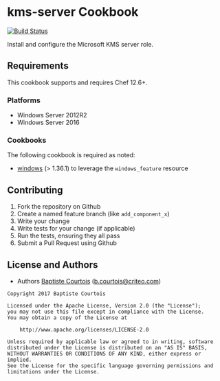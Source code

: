 # kms-server Cookbook
[![Build Status][build_status]][build_status]

Install and configure the Microsoft KMS server role.

## Requirements

This cookbook supports and requires Chef 12.6+.

### Platforms

* Windows Server 2012R2
* Windows Server 2016

### Cookbooks

The following cookbook is required as noted:

* [windows](windows_cookbook) (> 1.36.1) to leverage the `windows_feature` resource

## Contributing

1. Fork the repository on Github
2. Create a named feature branch (like `add_component_x`)
3. Write your change
4. Write tests for your change (if applicable)
5. Run the tests, ensuring they all pass
6. Submit a Pull Request using Github

## License and Authors

* Authors [Baptiste Courtois][annih] (<b.courtois@criteo.com>)

```text
Copyright 2017 Baptiste Courtois

Licensed under the Apache License, Version 2.0 (the "License");
you may not use this file except in compliance with the License.
You may obtain a copy of the License at

    http://www.apache.org/licenses/LICENSE-2.0

Unless required by applicable law or agreed to in writing, software
distributed under the License is distributed on an "AS IS" BASIS,
WITHOUT WARRANTIES OR CONDITIONS OF ANY KIND, either express or implied.
See the License for the specific language governing permissions and
limitations under the License.
```
[annih]:            https://github.com/Annih
[repository]:       https://github.com/Annih/kms-server
[build_status]:     https://api.travis-ci.org/Annih/kms-server.svg?branch=master
